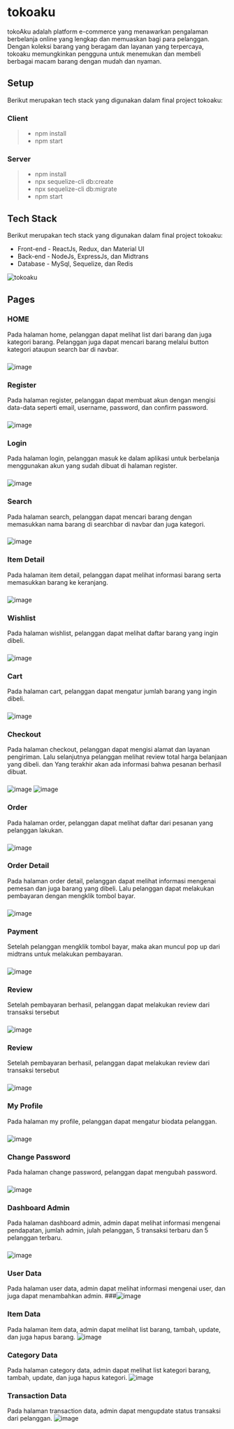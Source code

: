 # tokoaku
tokoAku adalah platform e-commerce yang menawarkan pengalaman berbelanja online yang lengkap dan memuaskan bagi para pelanggan. Dengan koleksi barang yang beragam dan layanan yang terpercaya, tokoaku memungkinkan pengguna untuk menemukan dan membeli berbagai macam barang dengan mudah dan nyaman.

## Setup
Berikut merupakan tech stack yang digunakan dalam final project tokoaku:
### Client
> - npm install
> - npm start

### Server
> - npm install
> - npx sequelize-cli db:create
> - npx sequelize-cli db:migrate
> - npm start

## Tech Stack
Berikut merupakan tech stack yang digunakan dalam final project tokoaku:
* Front-end - ReactJs, Redux, dan Material UI
* Back-end - NodeJs, ExpressJs, dan Midtrans
* Database - MySql, Sequelize, dan Redis

![tokoaku](https://github.com/raihanputro/tokoaku/assets/87045526/e6dd0e8d-5c4a-4f3c-9ec6-581079b21991)
###

## Pages
### HOME
Pada halaman home, pelanggan dapat melihat list dari barang dan juga kategori barang. Pelanggan juga dapat mencari barang melalui button kategori ataupun search bar di navbar.
###
![image](https://github.com/raihanputro/tokoaku/assets/87045526/9865b150-234c-40cc-a0e0-5b733e76543f)
### Register
Pada halaman register, pelanggan dapat membuat akun dengan mengisi data-data seperti email, username, password, dan confirm password.
###
![image](https://github.com/raihanputro/tokoaku/assets/87045526/7a35540b-67b3-4418-bd53-ac8148a420b1)
### Login
Pada halaman login, pelanggan masuk ke dalam aplikasi untuk berbelanja menggunakan akun yang sudah dibuat di halaman register.
###
![image](https://github.com/raihanputro/tokoaku/assets/87045526/2906457c-4b29-41b1-a044-82e244dd4827)
### Search
Pada halaman search, pelanggan dapat mencari barang dengan memasukkan nama barang di searchbar di navbar dan juga kategori.
###
![image](https://github.com/raihanputro/tokoaku/assets/87045526/b89b7567-055c-438a-93f3-13d1c84c2c99)
### Item Detail
Pada halaman item detail, pelanggan dapat melihat informasi barang serta memasukkan barang ke keranjang.
###
![image](https://github.com/raihanputro/tokoaku/assets/87045526/8d484471-6777-497f-88fb-7baf97a57f73)
### Wishlist
Pada halaman wishlist, pelanggan dapat melihat daftar barang yang ingin dibeli.
###
![image](https://github.com/raihanputro/tokoaku/assets/87045526/09bd3c65-d8e6-4bf3-b18c-50dd6ce1010b)

### Cart
Pada halaman cart, pelanggan dapat mengatur jumlah barang yang ingin dibeli.
###
![image](https://github.com/raihanputro/tokoaku/assets/87045526/b16aeeb8-65b1-4cc3-be32-ee798ecfb755)
### Checkout
Pada halaman checkout, pelanggan dapat mengisi alamat dan layanan pengiriman. Lalu selanjutnya pelanggan melihat review total harga belanjaan yang dibeli. dan Yang terakhir akan ada informasi bahwa pesanan berhasil dibuat.
###
![image](https://github.com/raihanputro/tokoaku/assets/87045526/e6e50417-303b-47e1-a9ae-6b8360837813)
![image](https://github.com/raihanputro/tokoaku/assets/87045526/404be507-5816-420a-bc66-364031b7254d)
### Order
Pada halaman order, pelanggan dapat melihat daftar dari pesanan yang pelanggan lakukan.
###
![image](https://github.com/raihanputro/tokoaku/assets/87045526/f5290dd0-5f6e-46f4-8c2f-1e21a4bd6b9a)
### Order Detail
Pada halaman order detail, pelanggan dapat melihat informasi mengenai pemesan dan juga barang yang dibeli. Lalu pelanggan dapat melakukan pembayaran dengan mengklik tombol bayar.
###
![image](https://github.com/raihanputro/tokoaku/assets/87045526/506fc906-1739-435b-bcc8-51f167338942)
### Payment
Setelah pelanggan mengklik tombol bayar, maka akan muncul pop up dari midtrans untuk melakukan pembayaran.
###
![image](https://github.com/raihanputro/tokoaku/assets/87045526/c020239b-a73d-49f2-85e7-8ad46ba076ef)
### Review
Setelah pembayaran berhasil, pelanggan dapat melakukan review dari transaksi tersebut
###
![image](https://github.com/raihanputro/tokoaku/assets/87045526/0039e0b4-b688-433f-a786-b2aaa3c0d244)
### Review
Setelah pembayaran berhasil, pelanggan dapat melakukan review dari transaksi tersebut
###
![image](https://github.com/raihanputro/tokoaku/assets/87045526/0039e0b4-b688-433f-a786-b2aaa3c0d244)
### My Profile
Pada halaman my profile, pelanggan dapat mengatur biodata pelanggan.
###
![image](https://github.com/raihanputro/tokoaku/assets/87045526/43cd1c12-cd93-479a-b384-f156a82c5e02)
### Change Password
Pada halaman change password, pelanggan dapat mengubah password.
###
![image](https://github.com/raihanputro/tokoaku/assets/87045526/59b83b4f-b2c3-420d-9c96-1bf2b6c14e36)
### Dashboard Admin
Pada halaman dashboard admin, admin dapat melihat informasi mengenai pendapatan, jumlah admin, julah pelanggan, 5 transaksi terbaru dan 5 pelanggan terbaru.
###
![image](https://github.com/raihanputro/tokoaku/assets/87045526/99e6c0ca-7fae-4297-b99e-aab5c478cf1a)
### User Data
Pada halaman user data, admin dapat melihat informasi mengenai user, dan juga dapat menambahkan admin.
###![image](https://github.com/raihanputro/tokoaku/assets/87045526/d7003705-6336-46de-847c-2908b0669501)
### Item Data
Pada halaman item data, admin dapat melihat list barang, tambah, update, dan juga hapus barang.
![image](https://github.com/raihanputro/tokoaku/assets/87045526/12aed1f1-a63d-4510-8b04-14c591d02dd8)
### Category Data
Pada halaman category data, admin dapat melihat list kategori barang, tambah, update, dan juga hapus kategori.
![image](https://github.com/raihanputro/tokoaku/assets/87045526/0fbe72bd-7041-4c40-a286-4435a9b87464)

### Transaction Data
Pada halaman transaction data, admin dapat mengupdate status transaksi dari pelanggan.
![image](https://github.com/raihanputro/tokoaku/assets/87045526/7dee5f5a-bb50-4cef-bfec-e470c09dd329)













  





